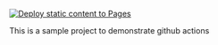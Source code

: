 [![Deploy static content to Pages](https://github.com/sujithkp-ga/github-actions-sample/actions/workflows/staticdeploy.yml/badge.svg)](https://github.com/sujithkp-ga/github-actions-sample/actions/workflows/staticdeploy.yml)

This is a sample project to demonstrate github actions
